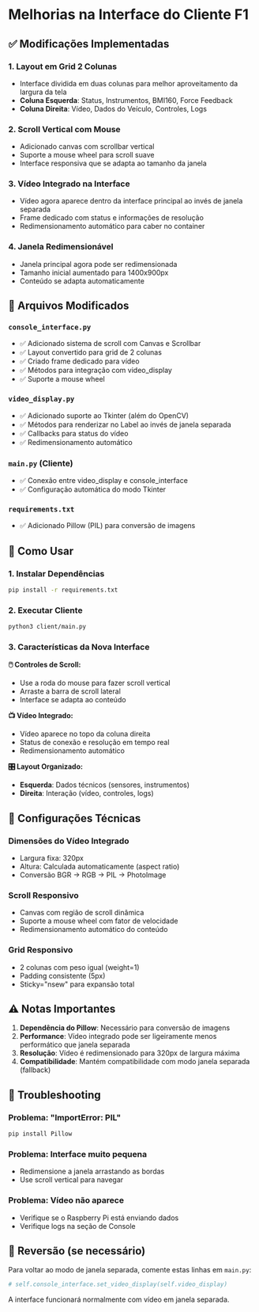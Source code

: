 # Melhorias na Interface do Cliente F1

## ✅ Modificações Implementadas

### 1. **Layout em Grid 2 Colunas**
- Interface dividida em duas colunas para melhor aproveitamento da largura da tela
- **Coluna Esquerda**: Status, Instrumentos, BMI160, Force Feedback
- **Coluna Direita**: Vídeo, Dados do Veículo, Controles, Logs

### 2. **Scroll Vertical com Mouse**
- Adicionado canvas com scrollbar vertical
- Suporte a mouse wheel para scroll suave
- Interface responsiva que se adapta ao tamanho da janela

### 3. **Vídeo Integrado na Interface**
- Vídeo agora aparece dentro da interface principal ao invés de janela separada
- Frame dedicado com status e informações de resolução
- Redimensionamento automático para caber no container

### 4. **Janela Redimensionável**
- Janela principal agora pode ser redimensionada
- Tamanho inicial aumentado para 1400x900px
- Conteúdo se adapta automaticamente

## 🔧 Arquivos Modificados

### `console_interface.py`
- ✅ Adicionado sistema de scroll com Canvas e Scrollbar
- ✅ Layout convertido para grid de 2 colunas
- ✅ Criado frame dedicado para vídeo
- ✅ Métodos para integração com video_display
- ✅ Suporte a mouse wheel

### `video_display.py`
- ✅ Adicionado suporte ao Tkinter (além do OpenCV)
- ✅ Métodos para renderizar no Label ao invés de janela separada
- ✅ Callbacks para status do vídeo
- ✅ Redimensionamento automático

### `main.py` (Cliente)
- ✅ Conexão entre video_display e console_interface
- ✅ Configuração automática do modo Tkinter

### `requirements.txt`
- ✅ Adicionado Pillow (PIL) para conversão de imagens

## 🚀 Como Usar

### 1. Instalar Dependências
```bash
pip install -r requirements.txt
```

### 2. Executar Cliente
```bash
python3 client/main.py
```

### 3. Características da Nova Interface

**🖱️ Controles de Scroll:**
- Use a roda do mouse para fazer scroll vertical
- Arraste a barra de scroll lateral
- Interface se adapta ao conteúdo

**📺 Vídeo Integrado:**
- Vídeo aparece no topo da coluna direita
- Status de conexão e resolução em tempo real
- Redimensionamento automático

**🎛️ Layout Organizado:**
- **Esquerda**: Dados técnicos (sensores, instrumentos)
- **Direita**: Interação (vídeo, controles, logs)

## 🔧 Configurações Técnicas

### Dimensões do Vídeo Integrado
- Largura fixa: 320px
- Altura: Calculada automaticamente (aspect ratio)
- Conversão BGR → RGB → PIL → PhotoImage

### Scroll Responsivo
- Canvas com região de scroll dinâmica
- Suporte a mouse wheel com fator de velocidade
- Redimensionamento automático do conteúdo

### Grid Responsivo
- 2 colunas com peso igual (weight=1)
- Padding consistente (5px)
- Sticky="nsew" para expansão total

## ⚠️ Notas Importantes

1. **Dependência do Pillow**: Necessário para conversão de imagens
2. **Performance**: Vídeo integrado pode ser ligeiramente menos performático que janela separada
3. **Resolução**: Vídeo é redimensionado para 320px de largura máxima
4. **Compatibilidade**: Mantém compatibilidade com modo janela separada (fallback)

## 🐛 Troubleshooting

### Problema: "ImportError: PIL"
```bash
pip install Pillow
```

### Problema: Interface muito pequena
- Redimensione a janela arrastando as bordas
- Use scroll vertical para navegar

### Problema: Vídeo não aparece
- Verifique se o Raspberry Pi está enviando dados
- Verifique logs na seção de Console

## 🔄 Reversão (se necessário)

Para voltar ao modo de janela separada, comente estas linhas em `main.py`:
```python
# self.console_interface.set_video_display(self.video_display)
```

A interface funcionará normalmente com vídeo em janela separada.